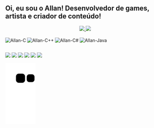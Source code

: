 ## Oi, eu sou o Allan! Desenvolvedor de games, artista e criador de conteúdo!

<!-- GitHub Stats -->
<div align="center">
  <a href="https://github.com/allangarib">
  <img height="180em" src="https://github-readme-stats.vercel.app/api?username=allangarib&show_icons=true&theme=dracula&include_all_commits=true&count_private=true"/>
  <img height="180em" src="https://github-readme-stats.vercel.app/api/top-langs/?username=rafaballerini&layout=compact&langs_count=7&theme=dracula"/>
  </a> 
  <!-- mudar para src="https://github-readme-stats.vercel.app/api/top-langs/?username=allangarib&layout=compact&langs_count=7&theme=dracula" qndo tiver postado algo -->
</div>
<!-- Most Used Languages -->
<div style="display: inline_block"><br>
  <img align="center" alt="Allan-C" height="40" width="40" src="https://img.icons8.com/color/50/000000/c-programming.png">
  <img align="center" alt="Allan-C++" height="40" width="40" src="https://img.icons8.com/color/50/000000/c-plus-plus-logo.png">
  <img align="center" alt="Allan-C#" height="40" width="40" src="https://img.icons8.com/color/50/000000/c-sharp-logo-2.png">
  <img img align="center" alt="Allan-Java" height="40" width="40" src="https://img.icons8.com/color/48/000000/java-coffee-cup-logo--v1.png"/>
</div>
  
  ##
  
<!-- Redes Sociais & Contatos -->
<div> 
  <a href="https://www.youtube.com/channel/UCYjZqo4GlohDUmHTvuhaaJQ" target="_blank"><img src="https://img.shields.io/badge/YouTube-FF0000?style=for-the-badge&logo=youtube&logoColor=white" target="_blank"></a>
  <a href="https://instagram.com/allangarib" target="_blank"><img src="https://img.shields.io/badge/-Instagram-DE2F9E?style=for-the-badge&logo=instagram&logoColor=white" target="_blank"></a>
 	<a href="https://twitter.com/allan_garib" target="_blank"><img src="https://img.shields.io/badge/Twitter-33C4FF?style=for-the-badge&logo=twitter&logoColor=white" target="_blank"></a>
  <a href="https://www.facebook.com/AllanGaribOfficial" target="_blank"><img src="https://img.shields.io/badge/Facebook-487CD6?style=for-the-badge&logo=facebook&logoColor=white" target="_blank"></a> 
  <a href="https://www.linkedin.com/in/allan-garib-a850797b/" target="_blank"><img src="https://img.shields.io/badge/-LinkedIn-%230077B5?style=for-the-badge&logo=linkedin&logoColor=white" target="_blank"></a> 
  <a href="https://www.tiktok.com/@allan_garib" target="_blank"><img src="https://img.shields.io/badge/-TikTok-3D3D3D?style=for-the-badge&logo=tiktok&logoColor=white" target="_blank"></a>   
  
 
  ![Snake animation](https://github.com/rafaballerini/rafaballerini/blob/output/github-contribution-grid-snake.svg)
 
</div>
